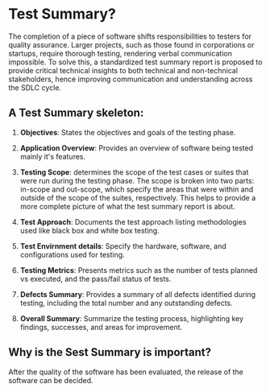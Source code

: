 # Test Summary?
The completion of a piece of software shifts responsibilities to testers for quality assurance. Larger projects, such as those
found in corporations or startups, require thorough testing, rendering verbal communication impossible. To solve this, a
standardized test summary report is proposed to provide critical technical insights to both technical and non-technical stakeholders,
hence improving communication and understanding across the SDLC cycle.

## A Test Summary skeleton:


1. **Objectives**: States the objectives and goals of the testing phase.

2. **Application Overview**: Provides an overview of software being tested mainly it's features.

3. **Testing Scope**: determines the scope of the test cases or suites that were run during the testing phase. The scope is broken
 into two parts: in-scope and out-scope, which specify the areas that were within and outside of the scope of the suites, respectively.
 This helps to provide a more complete picture of what the test summary report is about.

4. **Test Approach**: Documents the test approach listing methodologies used like black box and white box testing.

5. **Test Envirnment details**: Specify the hardware, software, and configurations used for testing.

6. **Testing Metrics**: Presents metrics such as the number of tests planned vs executed, and the pass/fail status of tests.

7. **Defects Summary**: Provides a summary of all defects identified during testing, including the total number and any outstanding defects.

8. **Overall Summary**: Summarize the testing process, highlighting key findings, successes, and areas for improvement.

## Why is the Sest Summary is important?

After the quality of the software has been evaluated, the release of the software can be decided. 
